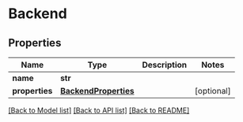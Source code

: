 # Backend


## Properties

Name | Type | Description | Notes
------------ | ------------- | ------------- | -------------
**name** | **str** |  | 
**properties** | [**BackendProperties**](BackendProperties.md) |  | [optional] 

[[Back to Model list]](../#documentation-for-models) [[Back to API list]](../#documentation-for-api-endpoints) [[Back to README]](../)


